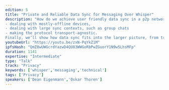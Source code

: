 ```yaml
---
edition: 5
title: "Private and Reliable Data Sync for Messaging Over Whisper"
description: "How do we achieve user friendly data sync in a p2p network for resource restricted devices? In this talk we go over the problem space, do a brief survey of existing work, and propose a solution combining several of the most promising technologies. This talk will include a demo of a data sync protocol being developed. We’ll also cover things such as:
- dealing with mostly-offline devices,
- dealing with large sync contexts, such as group chats
- making the protocol transport-agnostic.
Finally, we’ll show how data sync fits into the larger picture, from transport layer to end user applications, and highlight some of the work that still needs to be done, and who is working on it."
youtubeUrl: "https://youtu.be/zxN-PqYkZ1M"
ipfsHash: "QmZ8wUWGcrdYazwD4QU83WWGoRbPwZGuorY1N9wSLhsMFp"
duration: 1141
expertise: "Intermediate"
type: "Talk"
track: "Privacy"
keywords: ['whisper','messaging','technical']
tags: ['Privacy']
speakers: ['Dean Eigenmann','Oskar Thoren']
---
```

